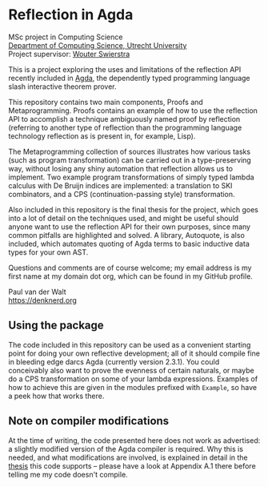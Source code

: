 Reflection in Agda
==================
MSc project in Computing Science  
[Department of Computing Science, Utrecht University](http://www.cs.uu.nl)  
Project supervisor: [Wouter Swierstra](http://www.staff.science.uu.nl/~swier004/)

This is a project exploring the uses and limitations of the reflection API recently included in [Agda](http://wiki.portal.chalmers.se/agda/), the dependently typed programming language slash interactive theorem prover.

This repository contains two main components, Proofs and Metaprogramming. Proofs contains an example of how to use the reflection API to accomplish a technique ambiguously named proof by reflection (referring to another type of reflection than the programming language technology reflection as is present in, for example, Lisp).

The Metaprogramming collection of sources illustrates how various tasks (such as program transformation) can be carried out in a type-preserving way, without losing any shiny automation that reflection allows us to implement. Two example  program transformations of simply typed lambda calculus with De Bruijn indices are implemented: a translation to SKI combinators, and a CPS (continuation-passing style) transformation.

Also included in this repository is the final thesis for the project, which goes into a lot of detail on the techniques used, and might be useful should anyone want to use the reflection API for their own purposes, since many common pitfalls are highlighted and solved. A library, Autoquote, is also included, which automates quoting of Agda terms to basic inductive data types for your own AST.

Questions and comments are of course welcome; my email address is my first name at my domain dot org, which can be found in my GitHub profile.

Paul van der Walt  
https://denknerd.org

Using the package
-----------------

The code included in this repository can be used as a convenient starting point for doing your own reflective development; all of it should compile fine in bleeding edge darcs Agda (currently version 2.3.1). You could conceivably also want to prove the evenness of certain naturals, or maybe do a CPS transformation on some of your lambda expressions. Examples of how to achieve this are given in the modules prefixed with `Example`, so have a peek how that works there.

Note on compiler modifications
------------------------------

At the time of writing, the code presented here does not work as advertised: a slightly modified version of the Agda compiler is required. Why this is needed, and what modifications are involved, is explained in detail in the [thesis](https://github.com/downloads/toothbrush/reflection-proofs/ReflectionProofs-draft.pdf) this code supports – please have a look at Appendix A.1 there before telling me my code doesn't compile.